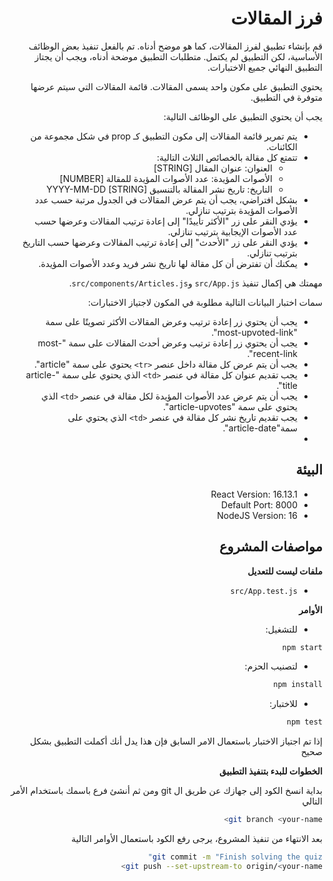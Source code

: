 <div dir="rtl">
<h1>فرز المقالات</h1>

قم بإنشاء تطبيق لفرز المقالات، كما هو موضح أدناه. تم بالفعل تنفيذ بعض الوظائف الأساسية، لكن التطبيق لم يكتمل. متطلبات التطبيق موضحة أدناه، ويجب أن يجتاز التطبيق النهائي جميع الاختبارات.

يحتوي التطبيق على مكون واحد يسمى المقالات. قائمة المقالات التي سيتم عرضها متوفرة في التطبيق.


يجب أن يحتوي التطبيق على الوظائف التالية:


- يتم تمرير قائمة المقالات إلى مكون التطبيق كـ prop في شكل مجموعة من الكائنات.
- تتمتع كل مقالة بالخصائص الثلاث التالية:
   - العنوان: عنوان المقال [STRING]
   - الأصوات المؤيدة: عدد الأصوات المؤيدة للمقالة [NUMBER]
   - التاريخ: تاريخ نشر المقالة بالتنسيق YYYY-MM-DD [STRING]
- بشكل افتراضي، يجب أن يتم عرض المقالات في الجدول مرتبة حسب عدد الأصوات المؤيدة بترتيب تنازلي.
- يؤدي النقر على زر "الأكثر تأييدًا" إلى إعادة ترتيب المقالات وعرضها حسب عدد الأصوات الإيجابية بترتيب تنازلي.
- يؤدي النقر على زر "الأحدث" إلى إعادة ترتيب المقالات وعرضها حسب التاريخ بترتيب تنازلي.
- يمكنك أن تفترض أن كل مقالة لها تاريخ نشر فريد وعدد الأصوات المؤيدة.


مهمتك هي إكمال تنفيذ `src/App.js` و`src/components/Articles.js`.

سمات اختبار البيانات التالية مطلوبة في المكون لاجتياز الاختبارات:

- يجب أن يحتوي زر إعادة ترتيب وعرض المقالات الأكثر تصويتًا على سمة "most-upvoted-link".
- يجب أن يحتوي زر إعادة ترتيب وعرض أحدث المقالات على سمة "most-recent-link".
- يجب أن يتم عرض كل مقالة داخل عنصر `<tr>` يحتوي على سمة "article".
- يجب تقديم عنوان كل مقالة في عنصر `<td>` الذي يحتوي على سمة "article-title".
- يجب أن يتم عرض عدد الأصوات المؤيدة لكل مقالة في عنصر `<td>` الذي يحتوي على سمة "article-upvotes".
- يجب تقديم تاريخ نشر كل مقالة في عنصر `<td>` الذي يحتوي على سمة"article-date".
- 
## البيئة 

- React Version: 16.13.1
- Default Port: 8000
- NodeJS Version: 16

## مواصفات المشروع

**ملفات ليست للتعديل**
- `src/App.test.js`
  
**الأوامر**
- للتشغيل: 
```bash
npm start
```
- لتصنيب الحزم: 
```bash
npm install
```
- للاختبار: 
```bash
npm test
```
إذا تم اجتياز الاختبار باستعمال الامر السابق فإن هذا يدل أنك أكملت التطبيق بشكل صحيح

**الخطوات للبدء بتنفيذ التطبيق**

بداية انسخ الكود إلى جهازك عن طريق ال git ومن ثم أنشئ فرع باسمك باستخدام الأمر التالي
```bash
git branch <your-name>
```
بعد الانتهاء من تنفيذ المشروع، يرجى رفع الكود باستعمال الأوامر التالية
```bash
git commit -m "Finish solving the quiz"
git push --set-upstream-to origin/<your-name>
```

</div>